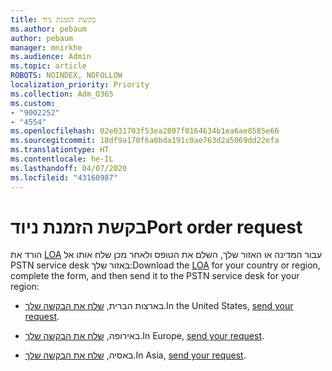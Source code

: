 ```yaml
---
title: בקשת הזמנת ניוד
ms.author: pebaum
author: pebaum
manager: mnirkhe
ms.audience: Admin
ms.topic: article
ROBOTS: NOINDEX, NOFOLLOW
localization_priority: Priority
ms.collection: Adm_O365
ms.custom:
- "9002252"
- "4554"
ms.openlocfilehash: 02e031703f53ea2807f0164634b1ea6ae8585e66
ms.sourcegitcommit: 18df9a170f6a0bda191c0ae763d2a5069dd22efa
ms.translationtype: HT
ms.contentlocale: he-IL
ms.lasthandoff: 04/07/2020
ms.locfileid: "43160987"
---
```

# <a name="port-order-request"></a><span data-ttu-id="d2db5-102">בקשת הזמנת ניוד</span><span class="sxs-lookup"><span data-stu-id="d2db5-102">Port order request</span></span>

<span data-ttu-id="d2db5-103">הורד את [LOA](https://docs.microsoft.com/microsoftteams/manage-phone-numbers-for-your-organization/manage-phone-numbers-for-your-organization#letters-of-authorization-loas-for-transferring-numbers) עבור המדינה או האזור שלך, השלם את הטופס ולאחר מכן שלח אותו אל PSTN service desk באזור שלך:</span><span class="sxs-lookup"><span data-stu-id="d2db5-103">Download the [LOA](https://docs.microsoft.com/microsoftteams/manage-phone-numbers-for-your-organization/manage-phone-numbers-for-your-organization#letters-of-authorization-loas-for-transferring-numbers) for your country or region, complete the form, and then send it to the PSTN service desk for your region:</span></span>

- <span data-ttu-id="d2db5-104">בארצות הברית, [שלח את הבקשה שלך](mailto:ptn@microsoft.com).</span><span class="sxs-lookup"><span data-stu-id="d2db5-104">In the United States, [send your request](mailto:ptn@microsoft.com).</span></span>

- <span data-ttu-id="d2db5-105">באירופה, [שלח את הבקשה שלך](mailto:ptneu@microsoft.com).</span><span class="sxs-lookup"><span data-stu-id="d2db5-105">In Europe, [send your request](mailto:ptneu@microsoft.com).</span></span>

- <span data-ttu-id="d2db5-106">באסיה, [שלח את הבקשה שלך](mailto:ptnapac@microsoft.com).</span><span class="sxs-lookup"><span data-stu-id="d2db5-106">In Asia, [send your request](mailto:ptnapac@microsoft.com).</span></span>
